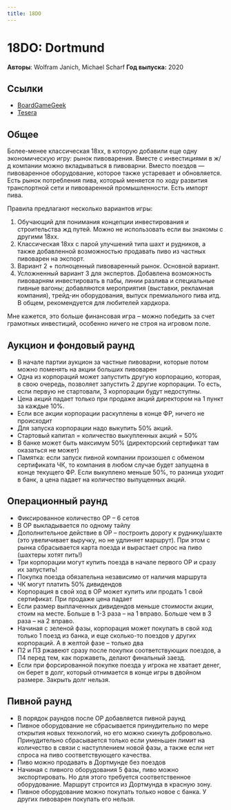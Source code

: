```yaml
---
title: 18DO
---
```


# 18DO: Dortmund

**Авторы**: Wolfram Janich, Michael Scharf
**Год выпуска:** 2020

## Ссылки

- [BoardGameGeek](https://boardgamegeek.com/boardgame/238957/18do-dortmund)
- [Tesera](https://tesera.ru/game/18do/)

## Общее

Более-менее классическая 18хх, в которую добавили еще одну экономическую игру:
рынок пивоварения. Вместе с инвестициями в ж/д компании можно вкладываться в
пивоварни. Вместо поездов — пивоваренное оборудование, которое также устаревает
и обновляется. Есть рынок потребления пива, который меняется по ходу развития
транспортной сети и пивоваренной промышленности. Есть импорт пива.

Правила предлагают несколько вариантов игры:

1. Обучающий для понимания концепции инвестирования и строительства жд путей.
   Можно не использовать если вы знакомы с другими 18хх.
2. Классическая 18хх с парой улучшений типа шахт и рудников, а также добавленной
   возможностью продавать пиво из частных пивоварен на экспорт.
3. Вариант 2 + полноценный пивоваренный рынок. Основной вариант.
4. Усложненный вариант 3 для экспертов. Добавлена возможность пивоварням
   инвестировать в пабы, линии разлива и специальные пивные вагоны; добавляются
   мероприятия (выставки, рекламная компания), трейд-ин оборудования, выпуск
   премиального пива итд. В общем, рекомендуется для любителей хардкора.

Мне кажется, это больше финансовая игра – можно победить за счет грамотных
инвестиций, особенно ничего не строя на игровом поле.

## Аукцион и фондовый раунд

- В начале партии аукцион за частные пивоварни, которые потом можно поменять на
  акции больших пивоварен
- Одна из корпораций может запустить другую корпорацию, которая, в свою очередь,
  позволяет запустить 2 другие корпорации. То есть, если первую не стартовали,
  3 корпорации будут недоступны.
- Цена акций падает только при продаже акций директором на 1 пункт за каждые 10%.
- Если все акции корпорации раскуплены в конце ФР, ничего не происходит
- Для запуска корпорации надо выкупить 50% акций.
- Стартовый капитал = количество выкупленных акций = 50%
- В банке может быть максимум 50% (директорский сертификат там оказаться не может)
- Памятка: если запуск пивной компании произошел с обменом сертификата ЧК, то
  компания в любом случае будет запущена в конце текущего ФР. Если выкуплено
  меньше 50%, то разница уходит в банк, а цена падает на количество выпущенных акций.

## Операционный раунд

- Фиксированное количество ОР – 6 сетов
- В ОР выкладывается по одному тайлу
- Дополнительное действие в ОР – построить дорогу к руднику/шахте (это увеличивает
  выручку, но не удлиняет маршрут). При этом с рынка сбрасывается карта поезда и
  вырастает спрос на пиво (шахтеры хотят пить!)
- Три корпорации могут купить поезда в начале первого ОР и сразу их запустить!
- Покупка поезда обязательна независимо от наличия маршрута
- ЧК могут платить 50% дивидендов
- Корпорация в свой ход в ОР может купить или продать 1 свой сертификат. При продаже
  цена падает
- Если размер выплаченных дивидендов меньше стоимости акции, стоим на месте.
  Больше в 1-3 раза – на 1 вправо. Больше чем в 3 раза – на 2 вправо.
- Начиная с зеленой фазы, корпорация может покупать в свой ход только 1 поезд из
  банка, и еще сколько-то поездов у других корпораций. А в желтой фазе – только два
- П2 и П3 ржавеют сразу после покупки соответствующих поездов, а П4 перед тем,
  как поржаветь, делают финальный заезд.
- Если при форсированной покупке поезда у игрока не хватает денег, он берет в
  долг, который отнимается в конце игры в двойном размере. Закрыть долг нельзя.

## Пивной раунд

- В порядок раундов после ОР добавляется пивной раунд
- Пивное оборудование не сбрасывается принудительно по мере открытия новых
  технологий, но его можно скинуть добровольно. Принудительно сбрасывается только
  если уменьшен лимит на количество в связи с наступлением новой фазы, а также
  если нет спроса на пиво соответствующего качества.
- Пиво можно продавать в Дортмунде без поездов
- Начиная с пивного оборудования 5 фазы, пиво можно экспортировать. Но для этого
  требуется соответственное оборудование. Маршрут строится из Дортмунда в красную зону.
- Пивное оборудование можно покупать только новое с банка. У других пивоварен покупать его нельзя.
